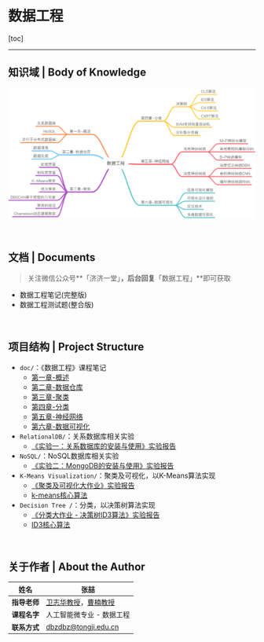 # 数据工程

[toc]

------

## 知识域 | Body of Knowledge

![数据工程](assets/数据工程.png)

<br/>

## 文档 | Documents

> 关注微信公众号**「济济一堂」**，后台回复**「数据工程」**即可获取

- 数据工程笔记(完整版)
- 数据工程测试题(整合版)

<br/>

## 项目结构 | Project Structure

- `doc/`：《数据工程》课程笔记
  - [第一章-概述](https://github.com/doubleZ0108/Data-Engineering/blob/main/doc/第一章-概述.md)
  - [第二章-数据仓库](https://github.com/doubleZ0108/Data-Engineering/blob/main/doc/第二章-数据仓库.md)
  - [第三章-聚类](https://github.com/doubleZ0108/Data-Engineering/blob/main/doc/第三章-聚类.md)
  - [第四章-分类](https://github.com/doubleZ0108/Data-Engineering/blob/main/doc/第四章-分类.md)
  - [第五章-神经网络](https://github.com/doubleZ0108/Data-Engineering/blob/main/doc/第五章-神经网络.md)
  - [第六章-数据可视化](https://github.com/doubleZ0108/Data-Engineering/blob/main/doc/第六章-数据可视化.md)
- `RelationalDB/`：关系数据库相关实验
  - [《实验一：关系数据库的安装与使用》实验报告](https://github.com/doubleZ0108/Data-Engineering/blob/main/RelationalDB/README.md)
- `NoSQL/`：NoSQL数据库相关实验
  - [《实验二：MongoDB的安装与使用》实验报告](https://github.com/doubleZ0108/Data-Engineering/blob/main/NoSQL/README.md)
- `K-Means Visualization/`：聚类及可视化，以K-Means算法实现
  - [《聚类及可视化大作业》实验报告](https://github.com/doubleZ0108/Data-Engineering/tree/main/K-Means%20Visualization)
  - [k-means核心算法](https://github.com/doubleZ0108/Data-Engineering/blob/main/K-Means%20Visualization/static/js/kmeans.js)
- `Decision Tree /`：分类，以决策树算法实现
  - [《分类大作业 - 决策树ID3算法》实验报告](https://github.com/doubleZ0108/Data-Engineering/tree/main/Decision%20Tree%20)
  - [ID3核心算法](https://github.com/doubleZ0108/Data-Engineering/blob/main/Decision%20Tree%20/src/ID3.py)

<br/>

## 关于作者 | About the Author

| 姓名         | 张喆                                                         |
| ------------ | ------------------------------------------------------------ |
| **指导老师** | [卫志华教授](https://see.tongji.edu.cn/info/1154/6940.htm)，[曹楠教授](https://nancao.org) |
| **课程名字** | 人工智能微专业 - 数据工程                                    |
| **联系方式** | [dbzdbz@tongji.edu.cn](mailto:dbzdbz.tongji.edu.cn)          |